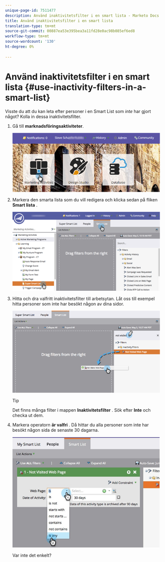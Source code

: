 ```yaml
---
unique-page-id: 7511477
description: Använd inaktivitetsfilter i en smart lista - Marketo Docs - Produktdokumentation
title: Använd inaktivitetsfilter i en smart lista
translation-type: tm+mt
source-git-commit: 00887ea53e395bea3a11fd28e0ac98b085ef6ed8
workflow-type: tm+mt
source-wordcount: '130'
ht-degree: 0%

---
```



# Använd inaktivitetsfilter i en smart lista {#use-inactivity-filters-in-a-smart-list}

Visste du att du kan leta efter personer i en Smart List som *inte* har gjort något? Kolla in dessa inaktivitetsfilter.

1. Gå till **marknadsföringsaktiviteter**.

   ![](assets/login-marketing-activities-3.png)

1. Markera den smarta lista som du vill redigera och klicka sedan på fliken **Smart lista** .

   ![](assets/smartlist-choose.png)

1. Hitta och dra valfritt inaktivitetsfilter till arbetsytan. Låt oss till exempel hitta personer som inte har besökt någon av dina sidor.

   ![](assets/draginactivityfilter.png)

   >[!TIP]
   >
   >Det finns många filter i mappen **Inaktivitetsfilter** . Sök efter **Inte** och checka ut dem.

1. Markera operatorn **är valfri** . Då hittar du alla personer som inte har besökt någon sida de senaste 30 dagarna.

   ![](assets/mysmartlist-people.jpg)

   Var inte det enkelt?

